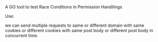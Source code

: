 A GO tool to test Race Conditions in Permission Handilings

Use:

  we can send multiple requests to same or different domain with same cookies or different cookies with same post body or different post body in concurrent time. 
  
